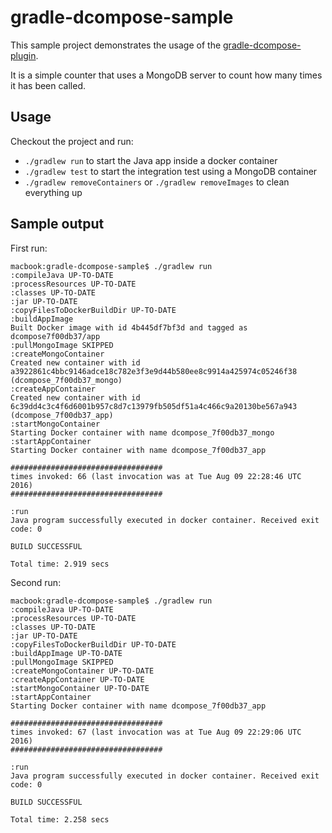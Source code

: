 # gradle-dcompose-sample

This sample project demonstrates the usage of the [gradle-dcompose-plugin](https://github.com/chrisgahlert/gradle-dcompose-plugin).

It is a simple counter that uses a MongoDB server to count how many times it has been called.

## Usage

Checkout the project and run:
* `./gradlew run` to start the Java app inside a docker container
* `./gradlew test` to start the integration test using a MongoDB container
* `./gradlew removeContainers` or `./gradlew removeImages` to clean everything up

## Sample output

First run:
```shell
macbook:gradle-dcompose-sample$ ./gradlew run
:compileJava UP-TO-DATE
:processResources UP-TO-DATE
:classes UP-TO-DATE
:jar UP-TO-DATE
:copyFilesToDockerBuildDir UP-TO-DATE
:buildAppImage
Built Docker image with id 4b445df7bf3d and tagged as dcompose7f00db37/app
:pullMongoImage SKIPPED
:createMongoContainer
Created new container with id a3922861c4bbc9146adce18c782e3f3e9d44b580ee8c9914a425974c05246f38 (dcompose_7f00db37_mongo)
:createAppContainer
Created new container with id 6c39dd4c3c4f6d6001b957c8d7c13979fb505df51a4c466c9a20130be567a943 (dcompose_7f00db37_app)
:startMongoContainer
Starting Docker container with name dcompose_7f00db37_mongo
:startAppContainer
Starting Docker container with name dcompose_7f00db37_app

##################################
times invoked: 66 (last invocation was at Tue Aug 09 22:28:46 UTC 2016)
##################################

:run
Java program successfully executed in docker container. Received exit code: 0

BUILD SUCCESSFUL

Total time: 2.919 secs
```

Second run:
```shell
macbook:gradle-dcompose-sample$ ./gradlew run
:compileJava UP-TO-DATE
:processResources UP-TO-DATE
:classes UP-TO-DATE
:jar UP-TO-DATE
:copyFilesToDockerBuildDir UP-TO-DATE
:buildAppImage UP-TO-DATE
:pullMongoImage SKIPPED
:createMongoContainer UP-TO-DATE
:createAppContainer UP-TO-DATE
:startMongoContainer UP-TO-DATE
:startAppContainer
Starting Docker container with name dcompose_7f00db37_app

##################################
times invoked: 67 (last invocation was at Tue Aug 09 22:29:06 UTC 2016)
##################################

:run
Java program successfully executed in docker container. Received exit code: 0

BUILD SUCCESSFUL

Total time: 2.258 secs
```
